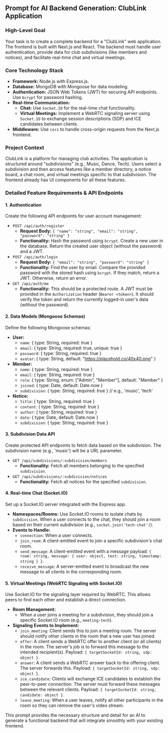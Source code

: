 ## Prompt for AI Backend Generation: ClubLink Application

### High-Level Goal

Your task is to create a complete backend for a "ClubLink" web application. The frontend is built with Next.js and React. The backend must handle user authentication, provide data for club subdivisions (like members and notices), and facilitate real-time chat and virtual meetings.

### Core Technology Stack

*   **Framework:** Node.js with Express.js.
*   **Database:** MongoDB with Mongoose for data modeling.
*   **Authentication:** JSON Web Tokens (JWT) for securing API endpoints. Use `bcrypt` for password hashing.
*   **Real-time Communication:**
    *   **Chat:** Use `Socket.IO` for the real-time chat functionality.
    *   **Virtual Meetings:** Implement a WebRTC signaling server using `Socket.IO` to exchange session descriptions (SDP) and ICE candidates between clients.
*   **Middleware:** Use `cors` to handle cross-origin requests from the Next.js frontend.

### Project Context

ClubLink is a platform for managing club activities. The application is structured around "subdivisions" (e.g., Music, Dance, Tech). Users select a subdivision and then access features like a member directory, a notice board, a chat room, and virtual meetings specific to that subdivision. The frontend already has UI components for all these features.

### Detailed Feature Requirements & API Endpoints

#### 1. Authentication

Create the following API endpoints for user account management:

*   `POST /api/auth/register`
    *   **Request Body:** `{ "name": "string", "email": "string", "password": "string" }`
    *   **Functionality:** Hash the password using `bcrypt`. Create a new user in the database. Return the created user object (without the password) and a JWT.
*   `POST /api/auth/login`
    *   **Request Body:** `{ "email": "string", "password": "string" }`
    *   **Functionality:** Find the user by email. Compare the provided password with the stored hash using `bcrypt`. If they match, return a JWT. Otherwise, return an error.
*   `GET /api/auth/me`
    *   **Functionality:** This should be a protected route. A JWT must be provided in the `Authorization` header (`Bearer <token>`). It should verify the token and return the currently logged-in user's data (without the password).

#### 2. Data Models (Mongoose Schemas)

Define the following Mongoose schemas:

*   **User:**
    *   `name`: { type: String, required: true }
    *   `email`: { type: String, required: true, unique: true }
    *   `password`: { type: String, required: true }
    *   `avatar`: { type: String, default: "https://placehold.co/40x40.png" }
*   **Member:**
    *   `name`: { type: String, required: true }
    *   `email`: { type: String, required: true }
    *   `role`: { type: String, enum: ["Admin", "Member"], default: "Member" }
    *   `joined`: { type: Date, default: Date.now }
    *   `subdivision`: { type: String, required: true } // e.g., 'music', 'tech'
*   **Notice:**
    *   `title`: { type: String, required: true }
    *   `content`: { type: String, required: true }
    *   `author`: { type: String, required: true }
    *   `date`: { type: Date, default: Date.now }
    *   `subdivision`: { type: String, required: true }

#### 3. Subdivision Data API

Create protected API endpoints to fetch data based on the subdivision. The subdivision name (e.g., 'music') will be a URL parameter.

*   `GET /api/subdivisions/:subdivision/members`
    *   **Functionality:** Fetch all members belonging to the specified `subdivision`.
*   `GET /api/subdivisions/:subdivision/notices`
    *   **Functionality:** Fetch all notices for the specified `subdivision`.

#### 4. Real-time Chat (Socket.IO)

Set up a Socket.IO server integrated with the Express app.

*   **Namespaces/Rooms:** Use Socket.IO rooms to isolate chats by `subdivision`. When a user connects to the chat, they should join a room based on their current subdivision (e.g., `socket.join('tech-chat')`).
*   **Events to Handle:**
    *   `connection`: When a user connects.
    *   `join_room`: A client-emitted event to join a specific subdivision's chat room.
    *   `send_message`: A client-emitted event with a message payload: `{ room: string, message: { user: object, text: string, timestamp: string } }`.
    *   `receive_message`: A server-emitted event to broadcast the new message to all clients in the corresponding room.

#### 5. Virtual Meetings (WebRTC Signaling with Socket.IO)

Use Socket.IO for the signaling layer required by WebRTC. This allows peers to find each other and establish a direct connection.

*   **Room Management:**
    *   When a user joins a meeting for a subdivision, they should join a specific Socket.IO room (e.g., `meeting-tech`).
*   **Signaling Events to Implement:**
    *   `join_meeting`: Client sends this to join a meeting room. The server should notify other clients in the room that a new user has joined.
    *   `offer`: A client sends a WebRTC offer to another client (or all clients) in the room. The server's job is to forward this message to the intended recipient(s). Payload: `{ targetSocketId: string, sdp: object }`.
    *   `answer`: A client sends a WebRTC answer back to the offering client. The server forwards this. Payload: `{ targetSocketId: string, sdp: object }`.
    *   `ice_candidate`: Clients will exchange ICE candidates to establish the peer-to-peer connection. The server must forward these messages between the relevant clients. Payload: `{ targetSocketId: string, candidate: object }`.
    *   `leave_meeting`: When a user leaves, notify all other participants in the room so they can remove the user's video stream.

This prompt provides the necessary structure and detail for an AI to generate a functional backend that will integrate smoothly with your existing frontend.
